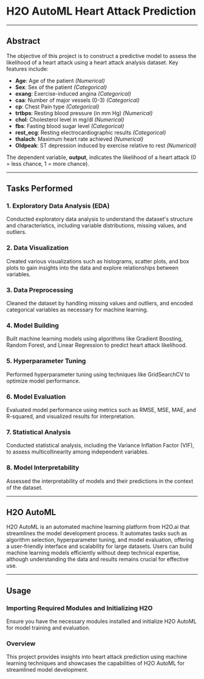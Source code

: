 # H2O AutoML Heart Attack Prediction

---

## Abstract

The objective of this project is to construct a predictive model to assess the likelihood of a heart attack using a heart attack analysis dataset. Key features include:

- **Age**: Age of the patient *(Numerical)*
- **Sex**: Sex of the patient *(Categorical)*
- **exang**: Exercise-induced angina *(Categorical)*
- **caa**: Number of major vessels (0-3) *(Categorical)*
- **cp**: Chest Pain type *(Categorical)*
- **trtbps**: Resting blood pressure (in mm Hg) *(Numerical)*
- **chol**: Cholesterol level in mg/dl *(Numerical)*
- **fbs**: Fasting blood sugar level *(Categorical)*
- **rest_ecg**: Resting electrocardiographic results *(Categorical)*
- **thalach**: Maximum heart rate achieved *(Numerical)*
- **Oldpeak**: ST depression induced by exercise relative to rest *(Numerical)*

The dependent variable, **output**, indicates the likelihood of a heart attack (0 = less chance, 1 = more chance).

---

## Tasks Performed

### 1. Exploratory Data Analysis (EDA)

Conducted exploratory data analysis to understand the dataset's structure and characteristics, including variable distributions, missing values, and outliers.

### 2. Data Visualization

Created various visualizations such as histograms, scatter plots, and box plots to gain insights into the data and explore relationships between variables.

### 3. Data Preprocessing

Cleaned the dataset by handling missing values and outliers, and encoded categorical variables as necessary for machine learning.

### 4. Model Building

Built machine learning models using algorithms like Gradient Boosting, Random Forest, and Linear Regression to predict heart attack likelihood.

### 5. Hyperparameter Tuning

Performed hyperparameter tuning using techniques like GridSearchCV to optimize model performance.

### 6. Model Evaluation

Evaluated model performance using metrics such as RMSE, MSE, MAE, and R-squared, and visualized results for interpretation.

### 7. Statistical Analysis

Conducted statistical analysis, including the Variance Inflation Factor (VIF), to assess multicollinearity among independent variables.

### 8. Model Interpretability

Assessed the interpretability of models and their predictions in the context of the dataset.

---

## H2O AutoML

H2O AutoML is an automated machine learning platform from H2O.ai that streamlines the model development process. It automates tasks such as algorithm selection, hyperparameter tuning, and model evaluation, offering a user-friendly interface and scalability for large datasets. Users can build machine learning models efficiently without deep technical expertise, although understanding the data and results remains crucial for effective use.

---

## Usage

### Importing Required Modules and Initializing H2O

Ensure you have the necessary modules installed and initialize H2O AutoML for model training and evaluation.

### Overview

This project provides insights into heart attack prediction using machine learning techniques and showcases the capabilities of H2O AutoML for streamlined model development.
